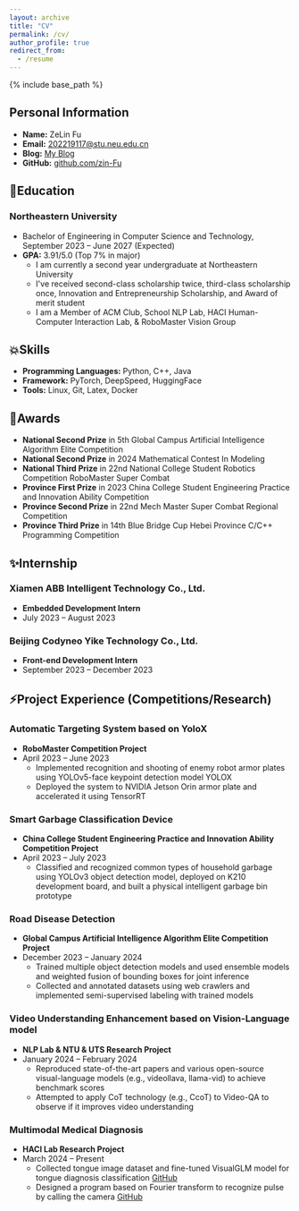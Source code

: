 ```yaml
---
layout: archive
title: "CV"
permalink: /cv/
author_profile: true
redirect_from:
  - /resume
---
```


{% include base_path %}

## Personal Information
- **Name:** ZeLin Fu
- **Email:** [202219117@stu.neu.edu.cn](mailto:202219117@stu.neu.edu.cn)
- **Blog:** [My Blog](https://blog.csdn.net/ove_z?spm=1000.2115.3001.5343)
- **GitHub:** [github.com/zin-Fu](https://github.com/zin-Fu?tab=repositories)

## 💯Education
### Northeastern University
- Bachelor of Engineering in Computer Science and Technology, September 2023 – June 2027 (Expected)
- **GPA:** 3.91/5.0 (Top 7% in major)
  - I am currently a second year undergraduate at Northeastern University
  - I've received second-class scholarship twice, third-class scholarship once, Innovation and Entrepreneurship Scholarship, and Award of merit student
  - I am a Member of ACM Club, School NLP Lab, HACI Human-Computer Interaction Lab, & RoboMaster Vision Group

## 💥Skills
- **Programming Languages:** Python, C++, Java
- **Framework:** PyTorch, DeepSpeed, HuggingFace
- **Tools:** Linux, Git, Latex, Docker

## 🥇Awards
- **National Second Prize** in 5th Global Campus Artificial Intelligence Algorithm Elite Competition
- **National Second Prize** in 2024 Mathematical Contest In Modeling
- **National Third Prize** in 22nd National College Student Robotics Competition RoboMaster Super Combat
- **Province First Prize** in 2023 China College Student Engineering Practice and Innovation Ability Competition
- **Province Second Prize** in 22nd Mech Master Super Combat Regional Competition
- **Province Third Prize** in 14th Blue Bridge Cup Hebei Province C/C++ Programming Competition

## ✨Internship
### Xiamen ABB Intelligent Technology Co., Ltd.
- **Embedded Development Intern**
- July 2023 – August 2023

### Beijing Codyneo Yike Technology Co., Ltd.
- **Front-end Development Intern**
- September 2023 – December 2023

## ⚡Project Experience (Competitions/Research)
### Automatic Targeting System based on YoloX
- **RoboMaster Competition Project**
- April 2023 – June 2023
  - Implemented recognition and shooting of enemy robot armor plates using YOLOv5-face keypoint detection model YOLOX
  - Deployed the system to NVIDIA Jetson Orin armor plate and accelerated it using TensorRT

### Smart Garbage Classification Device
- **China College Student Engineering Practice and Innovation Ability Competition Project**
- April 2023 – July 2023
  - Classified and recognized common types of household garbage using YOLOv3 object detection model, deployed on K210 development board, and built a physical intelligent garbage bin prototype

### Road Disease Detection
- **Global Campus Artificial Intelligence Algorithm Elite Competition Project**
- December 2023 – January 2024
  - Trained multiple object detection models and used ensemble models and weighted fusion of bounding boxes for joint inference
  - Collected and annotated datasets using web crawlers and implemented semi-supervised labeling with trained models

### Video Understanding Enhancement based on Vision-Language model
- **NLP Lab & NTU & UTS Research Project**
- January 2024 – February 2024
  - Reproduced state-of-the-art papers and various open-source visual-language models (e.g., videollava, llama-vid) to achieve benchmark scores
  - Attempted to apply CoT technology (e.g., CcoT) to Video-QA to observe if it improves video understanding

### Multimodal Medical Diagnosis
- **HACI Lab Research Project**
- March 2024 – Present
  - Collected tongue image dataset and fine-tuned VisualGLM model for tongue diagnosis classification [GitHub](https://github.com/zin-Fu/Tongue-Segmentation-and-classification)
  - Designed a program based on Fourier transform to recognize pulse by calling the camera [GitHub](https://github.com/zin-Fu/WristRateMonitor)
